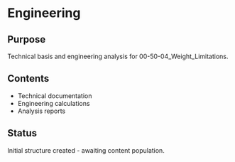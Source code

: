 # Engineering

## Purpose
Technical basis and engineering analysis for 00-50-04_Weight_Limitations.

## Contents
- Technical documentation
- Engineering calculations
- Analysis reports

## Status
Initial structure created - awaiting content population.
